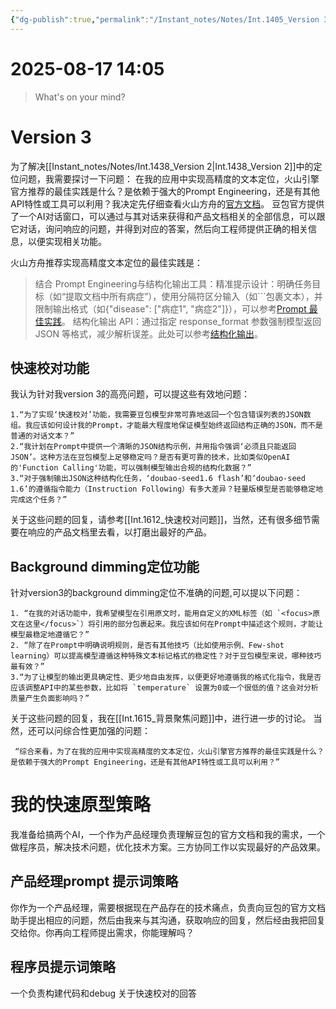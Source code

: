 ```yaml
---
{"dg-publish":true,"permalink":"/Instant_notes/Notes/Int.1405_Version 3/"}
---
```


# 2025-08-17 14:05
> What's on your mind?
# Version 3
为了解决[[Instant_notes/Notes/Int.1438_Version 2\|Int.1438_Version 2]]中的定位问题，我需要探讨一下问题：
在我的应用中实现高精度的文本定位，火山引擎官方推荐的最佳实践是什么？是依赖于强大的Prompt Engineering，还是有其他API特性或工具可以利用？我决定先仔细查看火山方舟的[官方文档](https://www.volcengine.com/docs/82379)。
豆包官方提供了一个AI对话窗口，可以通过与其对话来获得和产品文档相关的全部信息，可以跟它对话，询问响应的问题，并得到对应的答案，然后向工程师提供正确的相关信息，以便实现相关功能。

火山方舟推荐实现高精度文本定位的最佳实践是：
>结合 Prompt Engineering与结构化输出工具：精准提示设计：明确任务目标（如“提取文档中所有病症”），使用分隔符区分输入（如```包裹文本），并限制输出格式（如{"disease": ["病症1", "病症2"]}），可以参考[Prompt 最佳实践](https://www.volcengine.com/docs/82379/1221660)。
结构化输出 API：通过指定 response_format 参数强制模型返回 JSON 等格式，减少解析误差。此处可以参考[结构化输出](https://www.volcengine.com/docs/82379/1568221)。

## 快速校对功能
我认为针对我version 3的高亮问题，可以提这些有效地问题：
```
1.“为了实现‘快速校对’功能，我需要豆包模型非常可靠地返回一个包含错误列表的JSON数组。我应该如何设计我的Prompt，才能最大程度地保证模型始终返回结构正确的JSON，而不是普通的对话文本？”
2.“我计划在Prompt中提供一个清晰的JSON结构示例，并用指令强调‘必须且只能返回JSON’。这种方法在豆包模型上足够稳定吗？是否有更可靠的技术，比如类似OpenAI的'Function Calling'功能，可以强制模型输出合规的结构化数据？”
3.“对于强制输出JSON这种结构化任务，‘doubao-seed1.6 flash’和‘doubao-seed 1.6’的遵循指令能力（Instruction Following）有多大差异？轻量版模型是否能够稳定地完成这个任务？”
```
关于这些问题的回复，请参考[[Int.1612_快速校对问题]]，当然，还有很多细节需要在响应的产品文档里去看，以打磨出最好的产品。

## Background dimming定位功能
针对version3的background dimming定位不准确的问题,可以提以下问题：
```
1. “在我的对话功能中，我希望模型在引用原文时，能用自定义的XML标签（如 `<focus>原文在这里</focus>`）将引用的部分包裹起来。我应该如何在Prompt中描述这个规则，才能让模型最稳定地遵循它？”
2. “除了在Prompt中明确说明规则，是否有其他技巧（比如使用示例、Few-shot learning）可以提高模型遵循这种特殊文本标记格式的稳定性？对于豆包模型来说，哪种技巧最有效？”
3.“为了让模型的输出更具确定性、更少地自由发挥，以便更好地遵循我的格式化指令，我是否应该调整API中的某些参数，比如将 `temperature` 设置为0或一个很低的值？这会对分析质量产生负面影响吗？”
```

关于这些问题的回复，我在[[Int.1615_背景聚焦问题]]中，进行进一步的讨论。
当然，还可以问综合性更加强的问题：
```
 “综合来看，为了在我的应用中实现高精度的文本定位，火山引擎官方推荐的最佳实践是什么？是依赖于强大的Prompt Engineering，还是有其他API特性或工具可以利用？”
```

# 我的快速原型策略
我准备给搞两个AI，一个作为产品经理负责理解豆包的官方文档和我的需求，一个做程序员，解决技术问题，优化技术方案。三方协同工作以实现最好的产品效果。
## 产品经理prompt 提示词策略
你作为一个产品经理，需要根据现在产品存在的技术痛点，负责向豆包的官方文档助手提出相应的问题，然后由我来与其沟通，获取响应的回复，然后经由我把回复交给你。你再向工程师提出需求，你能理解吗？
## 程序员提示词策略
一个负责构建代码和debug
关于快速校对的回答